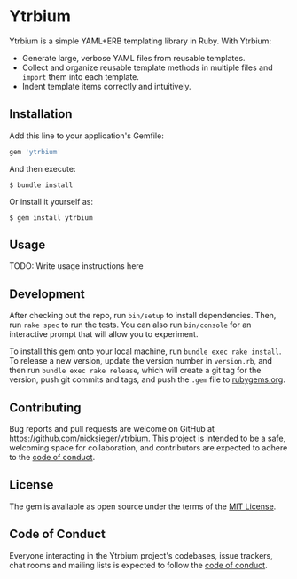 # Ytrbium

Ytrbium is a simple YAML+ERB templating library in Ruby. With Ytrbium:

- Generate large, verbose YAML files from reusable templates. 
- Collect and organize reusable template methods in multiple files and `import` them into each template.
- Indent template items correctly and intuitively.

## Installation

Add this line to your application's Gemfile:

```ruby
gem 'ytrbium'
```

And then execute:

    $ bundle install

Or install it yourself as:

    $ gem install ytrbium

## Usage

TODO: Write usage instructions here

## Development

After checking out the repo, run `bin/setup` to install dependencies. Then, run `rake spec` to run the tests. You can also run `bin/console` for an interactive prompt that will allow you to experiment.

To install this gem onto your local machine, run `bundle exec rake install`. To release a new version, update the version number in `version.rb`, and then run `bundle exec rake release`, which will create a git tag for the version, push git commits and tags, and push the `.gem` file to [rubygems.org](https://rubygems.org).

## Contributing

Bug reports and pull requests are welcome on GitHub at https://github.com/nicksieger/ytrbium. This project is intended to be a safe, welcoming space for collaboration, and contributors are expected to adhere to the [code of conduct](https://github.com/nicksieger/ytrbium/blob/master/CODE_OF_CONDUCT.md).

## License

The gem is available as open source under the terms of the [MIT License](https://opensource.org/licenses/MIT).

## Code of Conduct

Everyone interacting in the Ytrbium project's codebases, issue trackers, chat rooms and mailing lists is expected to follow the [code of conduct](https://github.com/nicksieger/ytrbium/blob/master/CODE_OF_CONDUCT.md).
